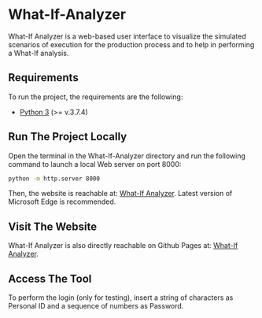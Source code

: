 # What-If-Analyzer
What-If Analyzer is a web-based user interface to visualize the simulated scenarios of execution for the production process and to help in performing a What-If analysis.

## Requirements
To run the project, the requirements are the following:
- [Python 3](https://www.python.org/) (>= v.3.7.4)

## Run The Project Locally
Open the terminal in the What-If-Analyzer directory and run the following command to launch a local Web server on port 8000:
```bash
python -m http.server 8000
```
Then, the website is reachable at: [What-If Analyzer](http://localhost:8000/index.html).
Latest version of Microsoft Edge is recommended.

## Visit The Website
What-If Analyzer is also directly reachable on Github Pages at: [What-If Analyzer](https://angeloc99.github.io/What-If-Analyzer/index.html).

## Access The Tool
To perform the login (only for testing), insert a string of characters as Personal ID and a sequence of numbers as Password.